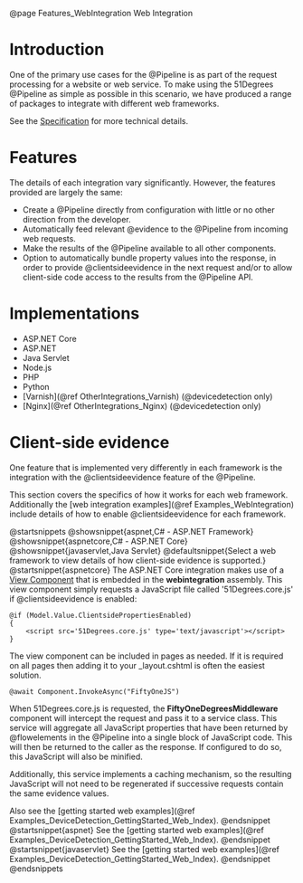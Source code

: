 @page Features_WebIntegration Web Integration

# Introduction

One of the primary use cases for the @Pipeline is as part of the request processing for a website 
or web service. 
To make using the 51Degrees @Pipeline as simple as possible in this scenario, we
have produced a range of packages to integrate with different web frameworks.

See the
[Specification](https://github.com/51Degrees/specifications/blob/main/pipeline-specification/features/web-integration.md)
for more technical details.

# Features

The details of each integration vary significantly. However, the features provided
are largely the same:

- Create a @Pipeline directly from configuration with little or no other direction from the developer.
- Automatically feed relevant @evidence to the @Pipeline from incoming web requests.
- Make the results of the @Pipeline available to all other components.
- Option to automatically bundle property values into the response, in order to 
provide @clientsideevidence in the next request and/or to allow client-side code access to the 
results from the @Pipeline API.

# Implementations

- ASP.NET Core
- ASP.NET
- Java Servlet
- Node.js
- PHP
- Python
- [Varnish](@ref OtherIntegrations_Varnish) (@devicedetection only)
- [Nginx](@ref OtherIntegrations_Nginx) (@devicedetection only)

# Client-side evidence

One feature that is implemented very differently in each framework is the integration with the
@clientsideevidence feature of the @Pipeline.

This section covers the specifics of how it works for each web framework.
Additionally the [web integration examples](@ref Examples_WebIntegration) include details of how
to enable @clientsideevidence for each framework.

@startsnippets
@showsnippet{aspnet,C# - ASP.NET Framework}
@showsnippet{aspnetcore,C# - ASP.NET Core}
@showsnippet{javaservlet,Java Servlet}
@defaultsnippet{Select a web framework to view details of how client-side evidence is supported.}
@startsnippet{aspnetcore}
The ASP.NET Core integration makes use of a 
[View Component](https://docs.microsoft.com/en-us/aspnet/core/mvc/views/view-components)
that is embedded in the **webintegration** assembly.
This view component simply requests a JavaScript file called '51Degrees.core.js' 
if @clientsideevidence is enabled:

```{html}
@if (Model.Value.ClientsidePropertiesEnabled)
{
    <script src='51Degrees.core.js' type='text/javascript'></script>
}
```

The view component can be included in pages as needed. If it is required on all
pages then adding it to your _layout.cshtml is often the easiest solution.

```{cs}
@await Component.InvokeAsync("FiftyOneJS")
```

When 51Degrees.core.js is requested, the 
**FiftyOneDegreesMiddleware** component will 
intercept the request and pass it to a service class.
This service will aggregate all JavaScript properties that have been returned by
@flowelements in the @Pipeline into a single block of JavaScript code.
This will then be returned to the caller as the response.
If configured to do so, this JavaScript will also be minified.

Additionally, this service implements a caching mechanism, 
so the resulting JavaScript will not need to be regenerated if successive requests contain
the same evidence values.

Also see the [getting started web examples](@ref Examples_DeviceDetection_GettingStarted_Web_Index).
@endsnippet
@startsnippet{aspnet}
See the [getting started web examples](@ref Examples_DeviceDetection_GettingStarted_Web_Index).
@endsnippet
@startsnippet{javaservlet}
See the [getting started web examples](@ref Examples_DeviceDetection_GettingStarted_Web_Index).
@endsnippet
@endsnippets
